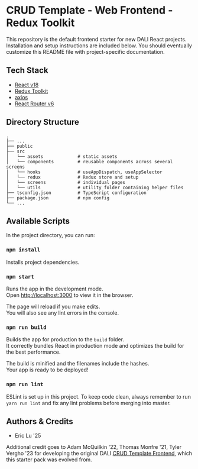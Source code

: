 # CRUD Template - Web Frontend - Redux Toolkit

This repository is the default frontend starter for new DALI React projects. Installation and setup instructions are included below. You should eventually customize this README file with project-specific documentation.

## Tech Stack
- [React v18](https://reactjs.org/)
- [Redux Toolkit](https://redux-toolkit.js.org/)
- [axios](https://github.com/axios/axios)
- [React Router v6](https://reactrouter.com/en/main)

## Directory Structure
    .
    ├── ...    
    ├── public
    ├── src                
    │   └── assets             # static assets   
    │   └── components         # reusable components across several screens
    │   └── hooks              # useAppDispatch, useAppSelector
    │   └── redux              # Redux store and setup
    │   └── screens            # individual pages
    │   └── utils              # utility folder containing helper files
    ├── tsconfig.json          # TypeScript configuration
    ├── package.json           # npm config
    └── ...

## Available Scripts

In the project directory, you can run:

### `npm install`

Installs project dependencies.

### `npm start`

Runs the app in the development mode.\
Open [http://localhost:3000](http://localhost:3000) to view it in the browser.

The page will reload if you make edits.\
You will also see any lint errors in the console.

### `npm run build`

Builds the app for production to the `build` folder.\
It correctly bundles React in production mode and optimizes the build for the best performance.

The build is minified and the filenames include the hashes.\
Your app is ready to be deployed!

### `npm run lint`

ESLint is set up in this project. To keep code clean, always remember to run `yarn run lint` and fix any lint problems before merging into master.

## Authors & Credits
- Eric Lu '25

Additional credit goes to Adam McQuilkin '22,  Thomas Monfre '21, Tyler Vergho '23 for developing the original DALI [CRUD Template Frontend](https://github.com/dali-lab/crud-template-frontend), which this starter pack was evolved from.
